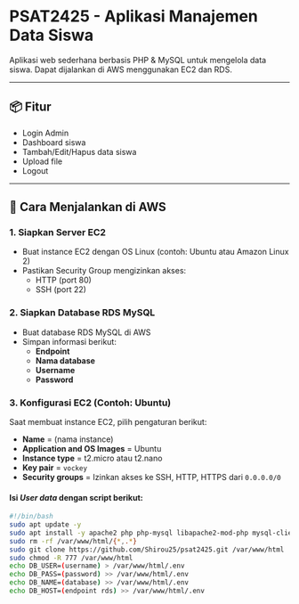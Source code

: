 # PSAT2425 - Aplikasi Manajemen Data Siswa

Aplikasi web sederhana berbasis PHP & MySQL untuk mengelola data siswa. Dapat dijalankan di AWS menggunakan EC2 dan RDS.

---

## 📦 Fitur

- Login Admin
- Dashboard siswa
- Tambah/Edit/Hapus data siswa
- Upload file
- Logout

---

## 🚀 Cara Menjalankan di AWS

### 1. Siapkan Server EC2

- Buat instance EC2 dengan OS Linux (contoh: Ubuntu atau Amazon Linux 2)
- Pastikan Security Group mengizinkan akses:
  - HTTP (port 80)
  - SSH (port 22)

### 2. Siapkan Database RDS MySQL

- Buat database RDS MySQL di AWS
- Simpan informasi berikut:
  - **Endpoint**
  - **Nama database**
  - **Username**
  - **Password**

### 3. Konfigurasi EC2 (Contoh: Ubuntu)

Saat membuat instance EC2, pilih pengaturan berikut:

- **Name** = (nama instance)
- **Application and OS Images** = Ubuntu
- **Instance type** = t2.micro atau t2.nano
- **Key pair** = `vockey`
- **Security groups** = Izinkan akses ke SSH, HTTP, HTTPS dari `0.0.0.0/0`

#### Isi *User data* dengan script berikut:

```bash
#!/bin/bash
sudo apt update -y
sudo apt install -y apache2 php php-mysql libapache2-mod-php mysql-client
sudo rm -rf /var/www/html/{*,.*}
sudo git clone https://github.com/Shirou25/psat2425.git /var/www/html
sudo chmod -R 777 /var/www/html
echo DB_USER=(username) > /var/www/html/.env
echo DB_PASS=(password) >> /var/www/html/.env
echo DB_NAME=(database) >> /var/www/html/.env
echo DB_HOST=(endpoint rds) >> /var/www/html/.env
